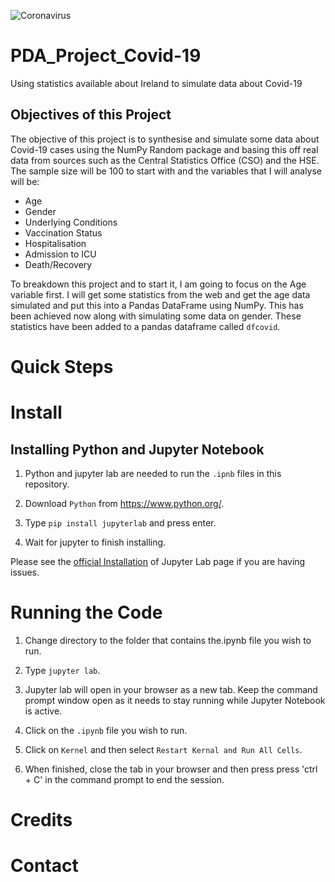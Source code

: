 ![Coronavirus](https://cumming.ucalgary.ca/sites/default/files/styles/ucws_hero_cta_desktop_short/public/2020-03/cropped-covid-19.jpg?itok=2Pee-EqO)

# PDA_Project_Covid-19
Using statistics available about Ireland to simulate data about Covid-19

## Objectives of this Project

The objective of this project is to synthesise and simulate some data about Covid-19 cases using the NumPy Random package and basing this off real data from sources such as the Central Statistics Office (CSO) and the HSE. The sample size will be 100 to start with and the variables that I will analyse will be:

- Age
- Gender
- Underlying Conditions
- Vaccination Status
- Hospitalisation
- Admission to ICU
- Death/Recovery

To breakdown this project and to start it, I am going to focus on the Age variable first. I will get some statistics from the web and get the age data simulated and put this into a Pandas DataFrame using NumPy. This has been achieved now along with simulating some data on gender. These statistics have been added to a pandas dataframe called `dfcovid`.

# Quick Steps

# Install

## Installing Python and Jupyter Notebook

1. Python and jupyter lab are needed to run the `.ipnb` files in this repository.

2. Download `Python` from https://www.python.org/.

3. Type `pip install jupyterlab` and press enter.

4. Wait for jupyter to finish installing.

Please see the [official Installation](https://jupyterlab.readthedocs.io/en/stable/getting_started/installation.html) of Jupyter Lab page if you are having issues.

# Running the Code

1. Change directory to the folder that contains the.ipynb file you wish to run.

2. Type `jupyter lab`.

3. Jupyter lab will open in your browser as a new tab. Keep the command prompt window open as it needs to stay running while Jupyter Notebook is active.

4. Click on the `.ipynb` file you wish to run.

5. Click on `Kernel` and then select `Restart Kernal and Run All Cells`.

6. When finished, close the tab in your browser and then press press 'ctrl + C' in the command prompt to end the session.

# Credits

# Contact